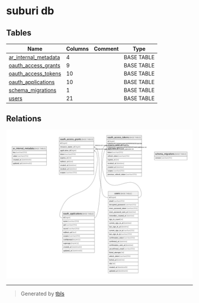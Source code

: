 # suburi db

## Tables

| Name | Columns | Comment | Type |
| ---- | ------- | ------- | ---- |
| [ar_internal_metadata](ar_internal_metadata.md) | 4 |  | BASE TABLE |
| [oauth_access_grants](oauth_access_grants.md) | 9 |  | BASE TABLE |
| [oauth_access_tokens](oauth_access_tokens.md) | 10 |  | BASE TABLE |
| [oauth_applications](oauth_applications.md) | 10 |  | BASE TABLE |
| [schema_migrations](schema_migrations.md) | 1 |  | BASE TABLE |
| [users](users.md) | 21 |  | BASE TABLE |

## Relations

![er](schema.png)

---

> Generated by [tbls](https://github.com/k1LoW/tbls)
